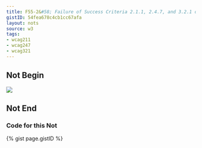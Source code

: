 ```yaml
---
title: F55-2&#58; Failure of Success Criteria 2.1.1, 2.4.7, and 3.2.1 due to using script to remove focus when focus is received
gistID: 54fea678c4cb1cc67afa
layout: nots
source: w3
tags:
- wcag211
- wcag247
- wcag321
---
```


<h2 aria-describedby="{{ page.gistID }}">Not Begin</h2>
<div class="rendered-not">
<a onFocus="this.blur()" href="Page.html"><img src="myImage.gif"></a> 
</div> <!-- rendered-not -->

<h2 aria-describedby="{{ page.gistID }}">Not End</h2>

<h3 aria-describedby="{{ page.gistID }}">Code for this Not</h3>
{% gist page.gistID %}